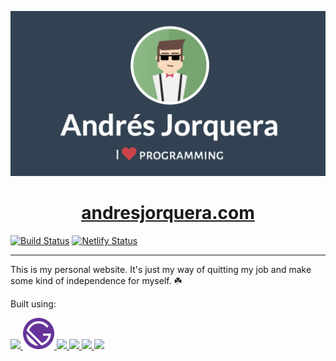 ![alt text](./src/images/openGraphImg.png)
<h1 align="center"> <a href="https://andresjorquera.com">andresjorquera.com</a> </h1>

[![Build Status](https://travis-ci.org/ajorquera/andresjorquera.com.svg?branch=master)](https://travis-ci.org/ajorquera/andresjorquera.com)
[![Netlify Status](https://api.netlify.com/api/v1/badges/65d6eb3d-f527-433e-9b6a-18a5fa336aeb/deploy-status)](https://app.netlify.com/sites/nifty-bohr-be2206/deploys)

<hr />

This is my personal website. It's just my way of quitting my job and make some kind of independence for myself. :shamrock:

Built using: 

<a href="https://reactjs.org/">
  <img src="https://cdn.worldvectorlogo.com/logos/react.svg" width="50"/>
</a>
<a href="https://www.gatsbyjs.org/">
  <img src="./src/images/gatsby-icon.png" width="50"/>
</a>
<a href="https://www.netlify.com">
  <img src="https://cdn.netlify.com/2db89aad1f3f291bd8251255283ce5e272119102/1fc4c/img/press/logos/logomark.svg"/>
</a>
<a href="https://travis-ci.org/">
  <img src="https://travis-ci.org/images/logos/TravisCI-Mascot-pride.svg" width="50"/>
</a>
<a href="https://aws.amazon.com/lambda/">
  <img src="https://upload.wikimedia.org/wikipedia/commons/thumb/0/05/AWS_Lambda_logo.svg/200px-AWS_Lambda_logo.svg.png" width="50"/>
</a>
<a href="https://github.com">
  <img src="https://github.githubassets.com/images/modules/logos_page/Octocat.png" width="50"/>
</a>
